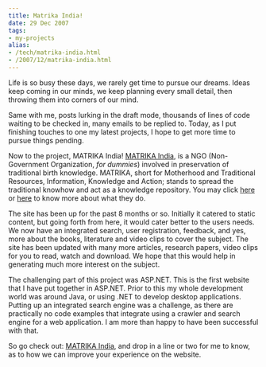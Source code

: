 ```yaml
---
title: Matrika India!
date: 29 Dec 2007
tags: 
- my-projects
alias:
- /tech/matrika-india.html
- /2007/12/matrika-india.html
---
```


Life is so busy these days, we rarely get time to pursue our dreams. Ideas keep 
coming in our minds, we keep planning every small detail, then throwing them 
into corners of our mind.

<!-- break here -->

Same with me, posts lurking in the draft mode, thousands of lines of code waiting 
to be checked in, many emails to be replied to. Today, as I put finishing touches 
to one my latest projects, I hope to get more time to pursue things pending.

Now to the project, MATRIKA India! 
<a href="http://www.matrika-india.org" title="MATRIKA India">MATRIKA India</a>, 
is a NGO (Non-Government Organization, _for dummies_) involved in preservation of 
traditional birth knowledge. MATRIKA, short for Motherhood and Traditional Resources, 
Information, Knowledge and Action; stands to spread the traditional knowhow and 
act as a knowledge repository. You may click 
<a href="http://www.matrika-india.org/AboutUs.html" title="About MATRIKA">here</a> or 
<a href="http://www.matrika-india.org/WhyMatrika.html" title="Why MATRIKA?">here</a> to 
know more about what they do.

The site has been up for the past 8 months or so. Initially it catered to static content, 
but going forth from here, it would cater better to the users needs. We now have an 
integrated search, user registration, feedback, and yes, more about the books, literature 
and video clips to cover the subject. The site has been updated with many more articles, 
research papers, video clips for you to read, watch and download. We hope that this would 
help in generating much more interest on the subject.

The challenging part of this project was ASP.NET. This is the first website that I have 
put together in ASP.NET. Prior to this my whole development world was around Java, or 
using .NET to develop desktop applications. Putting up an integrated search engine was 
a challenge, as there are practically no code examples that integrate using a crawler 
and search engine for a web application. I am more than happy to have been successful 
with that.

So go check out: 
<a href="http://www.matrika-india.org/">MATRIKA India</a>, and drop in a line or two for 
me to know, as to how we can improve your experience on the website.